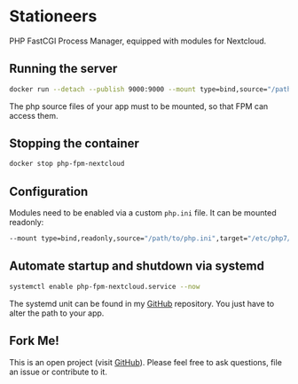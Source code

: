 # Stationeers
PHP FastCGI Process Manager, equipped with modules for Nextcloud.

## Running the server
```bash
docker run --detach --publish 9000:9000 --mount type=bind,source="/path/to/app",target="/path/to/app" --name php-fpm-nextcloud hetsh/php-fpm-nextcloud
```
The php source files of your app must to be mounted, so that FPM can access them.

## Stopping the container
```bash
docker stop php-fpm-nextcloud
```

## Configuration
Modules need to be enabled via a custom `php.ini` file. It can be mounted readonly:
```bash
--mount type=bind,readonly,source="/path/to/php.ini",target="/etc/php7/php.ini"
```

## Automate startup and shutdown via systemd
```bash
systemctl enable php-fpm-nextcloud.service --now
```
The systemd unit can be found in my [GitHub](https://github.com/Hetsh/docker-php-fpm-nextcloud) repository.
You just have to alter the path to your app.

## Fork Me!
This is an open project (visit [GitHub](https://github.com/Hetsh/docker-php-fpm-nextcloud)). Please feel free to ask questions, file an issue or contribute to it.